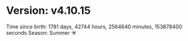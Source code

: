 # Version: v4.10.15
Time since birth: 1781 days, 42744 hours, 2564640 minutes, 153878400 seconds
Season: Summer ☀️
